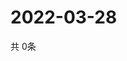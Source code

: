 # 2022-03-28
  共 0条

  <!-- BEGIN -->
  <!-- 最后更新时间Mon Mar 28 2022 00:27:31 GMT+0000 (Coordinated Universal Time) -->
  
  <!-- END -->
  
  